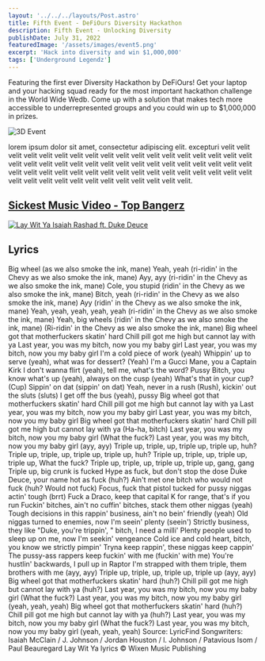 ```yaml
---
layout: '../../../layouts/Post.astro'
title: Fifth Event - DeFiOurs Diversity Hackathon 
description: Fifth Event - Unlocking Diversity
publishDate: July 31, 2022
featuredImage: '/assets/images/event5.png'
excerpt: 'Hack into diversity and win $1,000,000'
tags: ['Underground Legendz']
---
```


Featuring the first ever Diversity Hackathon by DeFiOurs! Get your laptop and your hacking squad ready for the most important hackathon challenge in the World Wide Wedb. Come up with a solution that makes tech more accessible to underrepresented groups and you could win up to $1,000,000 in prizes. 

![3D Event](/assets/images/3dshapez.gif)

lorem ipsum dolor sit amet, consectetur adipiscing elit. excepturi  velit velit velit velit velit velit velit velit velit velit velit velit velit velit velit velit velit velit velit velit velit velit velit velit velit velit velit velit velit velit velit velit velit velit velit velit velit velit velit velit velit           velit velit velit velit velit velit velit velit velit velit velit velit velit velit velit velit velit velit velit velit velit.

## [Sickest Music Video - Top Bangerz](https://www.youtube.com/watch?v=SEG92Z_NGJE)

[![Lay Wit Ya Isaiah Rashad ft. Duke Deuce](https://img.youtube.com/vi/dzrQCsJzr70/0.jpg)](https://www.youtube.com/watch?v=dzrQCsJzr70)

## Lyrics

Big wheel (as we also smoke the ink, mane)
Yeah, yeah (ri-ridin' in the Chevy as we also smoke the ink, mane)
Ayy, ayy (ri-ridin' in the Chevy as we also smoke the ink, mane)
Cole, you stupid (ridin' in the Chevy as we also smoke the ink, mane)
Bitch, yeah (ri-ridin' in the Chevy as we also smoke the ink, mane)
Ayy (ridin' in the Chevy as we also smoke the ink, mane)
Yeah, yeah, yeah, yeah, yeah (ri-ridin' in the Chevy as we also smoke the ink, mane)
Yeah, big wheels (ridin' in the Chevy as we also smoke the ink, mane)
(Ri-ridin' in the Chevy as we also smoke the ink, mane)
Big wheel got that motherfuckers skatin' hard
Chill pill got me high but cannot lay with ya
Last year, you was my bitch, now you my baby girl
Last year, you was my bitch, now you my baby girl
I'm a cold piece of work (yeah)
Whippin' up to serve (yeah), what was for dessert? (Yeah)
I'm a Gucci Mane, you a Captain Kirk
I don't wanna flirt (yeah), tell me, what's the word? Pussy
Bitch, you know what's up (yeah), always on the cusp (yeah)
What's that in your cup? (Cup) Sippin' on dat (sippin' on dat)
Yeah, never in a rush (Rush), kickin' out the sluts (sluts)
I get off the bus (yeah), pussy
Big wheel got that motherfuckers skatin' hard
Chill pill got me high but cannot lay with ya
Last year, you was my bitch, now you my baby girl
Last year, you was my bitch, now you my baby girl
Big wheel got that motherfuckers skatin' hard
Chill pill got me high but cannot lay with ya (Ha-ha, bitch)
Last year, you was my bitch, now you my baby girl (What the fuck?)
Last year, you was my bitch, now you my baby girl (ayy, ayy)
Triple up, triple, up, triple up, triple up, huh?
Triple up, triple, up, triple up, triple up, huh?
Triple up, triple, up, triple up, triple up, What the fuck?
Triple up, triple, up, triple up, triple up, gang, gang
Triple up, big crunk is fucked
Hype as fuck, but don't stop the dose
Duke Deuce, your name hot as fuck (huh?)
Ain't met one bitch who would not fuck (huh? Would not fuck)
Focus, fuck that pistol tucked for pussy niggas actin' tough (brrt)
Fuck a Draco, keep that capital K for range, that's if you run
Fuckin' bitches, ain't no cuffin' bitches, stack them other niggas (yeah)
Tough decisions in this rappin' business, ain't no bein' friendly (yeah)
Old niggas turned to enemies, now I'm seein' plenty (seein')
Strictly business, they like "Duke, you're trippin', " bitch, I need a milli'
Plenty people used to sleep up on me, now I'm seekin' vengeance
Cold ice and cold heart, bitch, you know we strictly pimpin'
Tryna keep rappin', these niggas keep cappin'
The pussy-ass rappers keep fuckin' with me (fuckin' with me)
You're hustlin' backwards, I pull up in Raptor
I'm strapped with them triple, them brothers with me (ayy, ayy)
Triple up, triple, up, triple up, triple up (ayy, ayy)
Big wheel got that motherfuckers skatin' hard (huh?)
Chill pill got me high but cannot lay with ya (huh?)
Last year, you was my bitch, now you my baby girl (What the fuck?)
Last year, you was my bitch, now you my baby girl (yeah, yeah, yeah)
Big wheel got that motherfuckers skatin' hard (huh?)
Chill pill got me high but cannot lay with ya (huh?)
Last year, you was my bitch, now you my baby girl (What the fuck?)
Last year, you was my bitch, now you my baby girl (yeah, yeah, yeah)
Source: LyricFind
Songwriters: Isaiah McClain / J. Johnson / Jordan Houston / l. Johnson / Patavious Isom / Paul Beauregard
Lay Wit Ya lyrics © Wixen Music Publishing